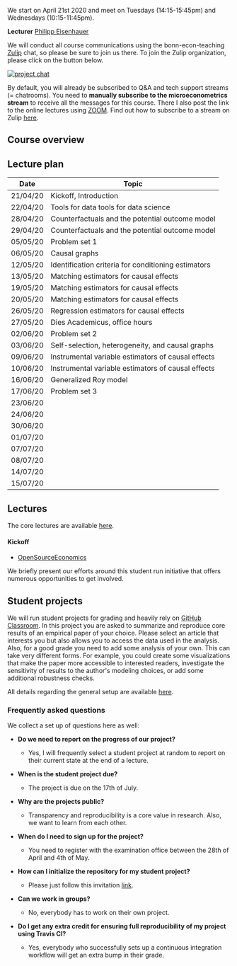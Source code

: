 We start on April 21st 2020 and meet on Tuesdays (14:15-15:45pm) and Wednesdays (10:15-11:45pm).

**Lecturer** [Philipp Eisenhauer](https://peisenha.github.io)

We will conduct all course communications using the bonn-econ-teaching [Zulip](https://zulip.com/) chat, so please be sure to join us there. To join the Zulip organization, please click on the button below.

[![project chat](https://img.shields.io/badge/zulip-join_chat-brightgreen.svg)](https://bonn-econ-teaching.zulipchat.com)

By default, you will already be subscribed to Q&A and tech support streams (= chatrooms). You need to **manually subscribe to the microeconometrics stream** to receive all the messages for this course. There I also post the link to the online lectures using [ZOOM](https://zoom.us/). Find out how to subscribe to a stream on Zulip [here](https://zulipchat.com/help/browse-and-subscribe-to-streams).

## Course overview

## Lecture plan

| Date      | Topic                                                     |
| ----------| --------------------------------------------------------- |
| 21/04/20  | Kickoff, Introduction                                     |
| 22/04/20  | Tools for data tools for data science                     |
| 28/04/20  | Counterfactuals and the potential outcome model           |
| 29/04/20  | Counterfactuals and the potential outcome model           |
| 05/05/20  | Problem set 1                                             |
| 06/05/20  | Causal graphs                                             |
| 12/05/20  | Identification criteria for conditioning estimators       |
| 13/05/20  | Matching estimators for causal effects                    |
| 19/05/20  | Matching estimators for causal effects                    |
| 20/05/20  | Matching estimators for causal effects                    |
| 26/05/20  | Regression estimators for causal effects                  |
| 27/05/20  | Dies Academicus, office hours                             |
| 02/06/20  | Problem set 2                                             |
| 03/06/20  | Self-selection, heterogeneity, and causal graphs          |
| 09/06/20  | Instrumental variable estimators of causal effects        |
| 10/06/20  | Instrumental variable estimators of causal effects        |
| 16/06/20  | Generalized Roy model                                     |
| 17/06/20  | Problem set 3                                             |
| 23/06/20  |                                                           |
| 24/06/20  |                                                           |
| 30/06/20  |                                                           |
| 01/07/20  |                                                           |
| 07/07/20  |                                                           |
| 08/07/20  |                                                           |
| 14/07/20  |                                                           |
| 15/07/20  |                                                           |

## Lectures

The core lectures are available [here](https://github.com/HumanCapitalAnalysis/microeconometrics/blob/master/README.md).

#### Kickoff

* [OpenSourceEconomics](https://opensourceeconomics.github.io/)

We briefly present our efforts around this student run initiative that offers numerous opportunities to get involved.

## Student projects

We will run student projects for grading and heavily rely on [GitHub Classroom](https://classroom.github.com). In this project you are asked to summarize and reproduce core results of an empirical paper of your choice. Please select an article that interests you but also allows you to access the data used in the analysis. Also, for a good grade you need to add some analysis of your own. This can take very different forms. For example, you could create some visualizations that make the paper more accessible to interested readers, investigate the sensitivity of results to the author's modeling choices, or add some additional robustness checks.

All details regarding the general setup are available [here](https://github.com/HumanCapitalAnalysis/student-project-template).

### Frequently asked questions

We collect a set up of questions here as well:

* **Do we need to report on the progress of our project?**

  * Yes, I will frequently select a student project at random to report on their current state at the end of a lecture.


* **When is the student project due?**

  * The project is due on the 17th of July.


* **Why are the projects public?**

  * Transparency and reproducibility is a core value in research. Also, we want to learn from each other.


* **When do I need to sign up for the project?**

  * You need to register with the examination office between the 28th of April and 4th of May.


* **How can I initialize the repository for my student project?**

  * Please just follow this invitation [link](https://classroom.github.com/a/AIR1HxcC).


* **Can we work in groups?**

  * No, everybody has to work on their own project.


* **Do I get any extra credit for ensuring full reproducibility of my project using Travis CI?**

  * Yes, everybody who successfully sets up a continuous integration workflow will get an extra bump in their grade.
